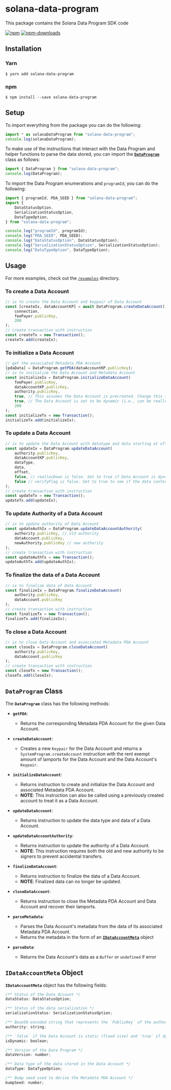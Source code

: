 # solana-data-program

This package contains the Solana Data Program SDK code

[![npm][npm-image]][npm-url]
[![npm-downloads][npm-downloads-image]][npm-url]

[npm-image]: https://img.shields.io/npm/v/solana-data-program?style=flat
[npm-downloads-image]: https://img.shields.io/npm/dm/solana-data-program?style=flat
[npm-url]: https://www.npmjs.com/package/solana-data-program

## Installation

### Yarn

```shell
$ yarn add solana-data-program
```

### npm

```shell
$ npm install --save solana-data-program
```

## Setup

To import everything from the package you can do the following:

```javascript
import * as solanaDataProgram from "solana-data-program";
console.log(solanaDataProgram);
```

To make use of the instructions that interact with the Data Program and helper functions to parse the data stored, you can import the [**`DataProgram`**](#dataprogram-class) class as follows:

```javascript
import { DataProgram } from "solana-data-program";
console.log(DataProgram);
```

To import the Data Program enumerations and `programId`, you can do the following:

```javascript
import { programId, PDA_SEED } from "solana-data-program";
import {
	DataStatusOption,
	SerializationStatusOption,
	DataTypeOption,
} from "solana-data-program";

console.log("programId", programId);
console.log("PDA_SEED", PDA_SEED);
console.log("DataStatusOption", DataStatusOption);
console.log("SerializationStatusOption", SerializationStatusOption);
console.log("DataTypeOption", DataTypeOption);
```

## Usage

For more examples, check out the [`/examples`](https://github.com/nvsriram/solana-data-program/tree/main/examples) directory.

### To create a Data Account

```javascript
// ix to create the Data Account and keypair of Data Account
const [createIx, dataAccountKP] = await DataProgram.createDataAccount(
	connection,
	feePayer.publicKey,
	200
);
// create transaction with instruction
const createTx = new Transaction();
createTx.add(createIx);
```

### To initialize a Data Account

```javascript
// get the associated Metadata PDA Account
[pdaData] = DataProgram.getPDA(dataAccountKP.publicKey);
// ix to initialize the Data Account and Metadata Account
const initializeIx = DataProgram.initializeDataAccount(
	feePayer.publicKey,
	dataAccountKP.publicKey,
	authority.publicKey,
	true, // This assumes the Data Account is precreated. Change this to false if you want to create and initialize Data Account
	true, // The Data Account is set to be dynamic (i.e., can be realloc-ed up or down)
	200
);
const initializeTx = new Transaction();
initializeTx.add(initializeIx);
```

### To update a Data Account

```javascript
// ix to update the Data Account with datatype and data starting at offset
const updateIx = DataProgram.updateDataAccount(
	authority.publicKey,
	dataAccountKP.publicKey,
	dataType,
	data,
	offset,
	false, // reallocDown is false. Set to true if Data Account is dynamic and should realloc down
	false // verifyFlag is false. Set to true to see if the data conforms to its data type
);
// create transaction with instruction
const updateTx = new Transaction();
updateTx.add(updateIx);
```

### To update Authority of a Data Account

```javascript
// ix to update authority of Data Account
const updateAuthIx = DataProgram.updateDataAccountAuthority(
	authority.publicKey, // old authority
	dataAccount.publicKey,
	newAuthority.publicKey // new authority
);
// create transaction with instruction
const updateAuthTx = new Transaction();
updateAuthTx.add(updateAuthIx);
```

### To finalize the data of a Data Account

```javascript
// ix to finalize data of Data Account
const finalizeIx = DataProgram.finalizeDataAccount(
	authority.publicKey,
	dataAccount.publicKey
);
// create transaction with instruction
const finalizeTx = new Transaction();
finalizeTx.add(finalizeIx);
```

### To close a Data Account

```javascript
// ix to close Data Account and associated Metadata PDA Account
const closeIx = DataProgram.closeDataAccount(
	authority.publicKey,
	dataAccount.publicKey
);
// create transaction with instruction
const closeTx = new Transaction();
closeTx.add(closeIx);
```

## `DataProgram` Class

The **`DataProgram`** class has the following methods:

- **`getPDA`**:

  - Returns the corresponding Metadata PDA Account for the given Data Account.

- **`createDataAccount`**:

  - Creates a new `Keypair` for the Data Account and returns a `SystemProgram.createAccount` instruction with the rent exempt amount of lamports for the Data Account and the Data Account's `Keypair`.

- **`initializeDataAccount`**:

  - Returns instruction to create and initialize the Data Account and associated Metadata PDA Account.
  - **NOTE**: This instruction can also be called using a previously created account to treat it as a Data Account.

- **`updateDataAccount`**:

  - Returns instruction to update the data type and data of a Data Account.

- **`updateDataAccountAuthority`**:

  - Returns instruction to update the authority of a Data Account.
  - **NOTE**: This instruction requires both the old and new authority to be signers to prevent accidental transfers.

- **`finalizeDataAccount`**:

  - Returns instruction to finalize the data of a Data Account.
  - **NOTE**: Finalized data can no longer be updated.

- **`closeDataAccount`**:

  - Returns instruction to close the Metadata PDA Account and Data Account and recover their lamports.

- **`parseMetadata`**:

  - Parses the Data Account's metadata from the data of its associated Metadata PDA Account.
  - Returns the metadata in the form of an [**`IDataAccountMeta`**](#idataaccountmeta-object) object

- **`parseData`**:
  - Returns the Data Account's data as a `Buffer` or `undefined` if error

## `IDataAccountMeta` Object

**`IDataAccountMeta`** object has the following fields:

```javascript
/** Status of the Data Account */
dataStatus: DataStatusOption;

/** Status of the data serialization */
serializationStatus: SerializationStatusOption;

/** Base58-encoded string that represents the `PublicKey` of the authority of the Data Account */
authority: string;

/** `false` if the Data Account is static (fixed size) and `true` if dynamic (can realloc) */
isDynamic: boolean;

/** Version of the Data Program */
dataVersion: number;

/** Data type of the data stored in the Data Account */
dataType: DataTypeOption;

/** Bump seed used to derive the Metadata PDA Account */
bumpSeed: number;
```
